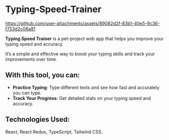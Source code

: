 # Typing-Speed-Trainer



https://github.com/user-attachments/assets/89082d2f-83b1-40e5-9c36-f753d2c08a81



**Typing Speed Trainer** is a pet-project web app that helps you improve your typing speed and accuracy.

It’s a simple and effective way to boost your typing skills and track your improvements over time.

## With this tool, you can:

- **Practice Typing**: Type different texts and see how fast and accurately you can type.
- **Track Your Progress**: Get detailed stats on your typing speed and accuracy.

## Technologies Used:

React, React Redux, TypeScript, Tailwind CSS.
